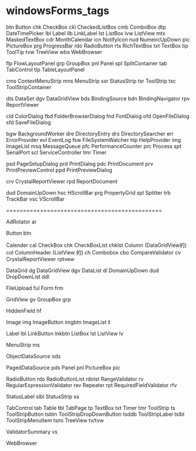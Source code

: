 # windowsForms_tags

 btn Button           chk CheckBox                ckl CheckedListBox 
 cmb ComboBox         dtp DateTimePicker          lbl Label 
 llb LinkLabel        lst ListBox                 lvw ListView 
 mtx MaskedTextBox    cdr MonthCalendar           icn NotifyIcon 
 nud NumeircUpDown    pic PictureBox              prg ProgressBar 
 rdo RadioButton      rtx RichTextBox             txt TextBox 
 tip ToolTip          tvw TreeView                wbs WebBrowser 


 flp FlowLayoutPanel    grp GroupBox               pnl Panel 
 spl SplitContainer     tab TabControl             tlp TableLayoutPanel 


 cms ContextMenuStrip 
 mns MenuStrip 
 ssr StatusStrip 
 tsr ToolStrip 
 tsc ToolStripContainer 


 dts DataSet 
 dgv DataGridView 
 bds BindingSource 
 bdn BindingNavigator 
 rpv ReportViewer 


 cld ColorDialog 
 fbd FolderBrowserDialog 
 fnd FontDialog 
 ofd OpenFileDialog 
 sfd SaveFileDialog 


 bgw BackgroundWorker 
 dre DirectoryEntry 
 drs DirectorySearcher 
 err ErrorProvider 
 evl EventLog 
 fsw FileSystemWatcher 
 hlp HelpProvider 
 img ImageList 
 msq MessageQueue 
 pfc PerformanceCounter 
 prc Process 
 spt SerialPort 
 scl ServiceController 
 tmr Timer 


 psd PageSetupDialog 
 prd PrintDialog 
 pdc PrintDocument 
 prv PrintPreviewControl 
 ppd PrintPreviewDialog 


 crv CrystalReportViewer 
 rpd ReportDocument 

 dud DomainUpDown 
 hsc HScrollBar 
 prg PropertyGrid 
 spl Splitter 
 trb TrackBar 
 vsc VScrollBar

==============================================

<!--------------A----------------->
AdRotator                   ar


<!--------------B----------------->
Button                      btn


<!--------------C----------------->
Calender                    cal
CheckBox                    chk
CheckBoxList                chklst
Column (DataGridView的)     col
ColumnHeader (ListView 的)  ch
Combobox                    cbo
CompareValidator            cv
CrystalReportViewer         rptvew


<!--------------D----------------->
DataGrid                    dg
DataGridView                dgv
DataList                    dl
DomainUpDown                dud
DropDownList                ddl


<!--------------F----------------->
FileUpload                  ful
Form                        frm


<!--------------G----------------->
GridView                    gv
GroupBox                    grp


<!--------------H----------------->
HiddenField                 hf


<!--------------I----------------->
Image                       img
ImageButton                 imgbtn
ImageList                   il


<!--------------L----------------->
Label                       lbl
LinkButton                  lnkbtn
ListBox                     lst
ListView                    lv


<!--------------M----------------->
MenuStrip                   ms


<!--------------O----------------->
ObjectDataSource            ods


<!--------------P----------------->
PagedDataSource             pds
Panel                       pnl
PictureBox                  pic


<!--------------R----------------->
RadioButton                 rdo
RadioButtonList             rdolst
RangeValidator              rv
RegularExpressionValidator  rev
Repeater                    rpt
RequiredFieldValidator      rfv


<!--------------S----------------->
StatusLabel                 slbl
StatusStrip                 ss


<!--------------T----------------->
TabControl                  tab
Table                       tbl
TabPage                     tp
TextBox                     txt 
Timer                       tmr
ToolStrip                   ts
ToolStripButton             tsbtn
ToolStripDropDownButton     tsddb
ToolStripLabel              tslbl
ToolStripMenuItem           tsmi
TreeView                    tv/tvw


<!--------------V----------------->
ValidatorSummary            vs


<!--------------W----------------->
WebBrowser
